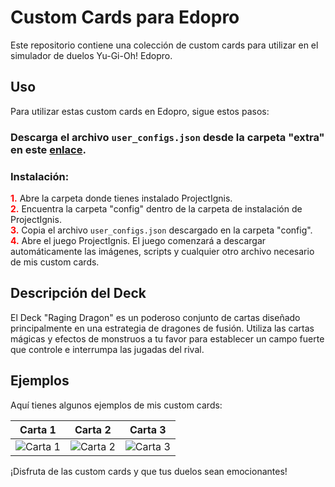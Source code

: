 # Custom Cards para Edopro

Este repositorio contiene una colección de custom cards para utilizar en el simulador de duelos Yu-Gi-Oh! Edopro.

## Uso

Para utilizar estas custom cards en Edopro, sigue estos pasos:

### Descarga el archivo `user_configs.json` desde la carpeta "extra" en este [enlace](https://github.com/LucianoGamerPro/GPDcustomEdopro/blob/main/extra/user_configs.json).

### Instalación:

<span style="color:red">**1.**</span> Abre la carpeta donde tienes instalado ProjectIgnis.  
<span style="color:red">**2.**</span> Encuentra la carpeta "config" dentro de la carpeta de instalación de ProjectIgnis.  
<span style="color:red">**3.**</span> Copia el archivo `user_configs.json` descargado en la carpeta "config".  
<span style="color:red">**4.**</span> Abre el juego ProjectIgnis. El juego comenzará a descargar automáticamente las imágenes, scripts y cualquier otro archivo necesario de mis custom cards.

## Descripción del Deck

El Deck "Raging Dragon" es un poderoso conjunto de cartas diseñado principalmente en una estrategia de dragones de fusión. Utiliza las cartas mágicas y efectos de monstruos a tu favor para establecer un campo fuerte que controle e interrumpa las jugadas del rival.

## Ejemplos

Aquí tienes algunos ejemplos de mis custom cards:

| Carta 1 | Carta 2 | Carta 3 |
| ------- | ------- | ------- |
| ![Carta 1](https://github.com/LucianoGamerPro/GPDcustomEdopro/blob/main/pics/12.png) | ![Carta 2](https://github.com/LucianoGamerPro/GPDcustomEdopro/blob/main/pics/13.png) | ![Carta 3](https://github.com/LucianoGamerPro/GPDcustomEdopro/blob/main/pics/8.png) |

¡Disfruta de las custom cards y que tus duelos sean emocionantes!
